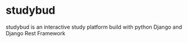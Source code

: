 # studybud
studybud is an interactive study platform build with python Django and Django Rest Framework 
